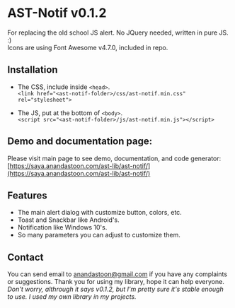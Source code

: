 # AST-Notif v0.1.2
For replacing the old school JS alert. No JQuery needed, written in pure JS. :)<br />
Icons are using Font Awesome v4.7.0, included in repo.<br />

## Installation
* The CSS, include inside ```<head>```.<br />
```<link href="<ast-notif-folder>/css/ast-notif.min.css" rel="stylesheet">```
  
* The JS, put at the bottom of ```<body>```.<br />
```<script src="<ast-notif-folder>/js/ast-notif.min.js"></script>```

## Demo and documentation page:
Please visit main page to see demo, documentation, and code generator: [https://saya.anandastoon.com/ast-lib/ast-notif/](https://saya.anandastoon.com/ast-lib/ast-notif/)

## Features
* The main alert dialog with customize button, colors, etc.
* Toast and Snackbar like Android's.
* Notification like Windows 10's.
* So many parameters you can adjust to customize them.

## Contact
You can send email to anandastoon@gmail.com if you have any complaints or suggestions. Thank you for using my library, hope it can help everyone.<br />
*Don't worry, althrough it says v0.1.2, but I'm pretty sure it's stable enough to use. I used my own library in my projects.*
